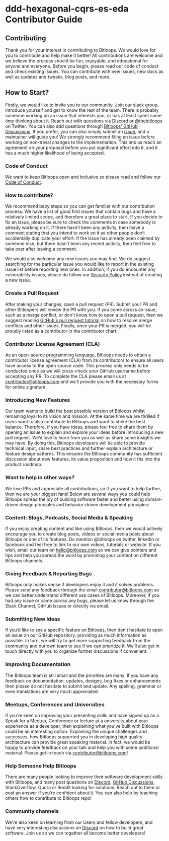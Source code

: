 # ddd-hexagonal-cqrs-es-eda Contributor Guide

## Contributing
Thank you for your interest in contributing to Bitloops. We would love for you to contribute and help make it better! All contributions are welcome and we believe the process should be fun, enjoyable, and educational for anyone and everyone. 
Before you begin, please read our code of conduct and check existing issues. You can contribute with new issues, new docs as well as updates and tweaks, blog posts, and more.
 
## How to Start?
Firstly, we would like to invite you to our community. Join our slack group, introduce yourself and get to know the rest of the team. There is probably someone working on an issue that interests you, or has at least spent some time thinking about it. 
Reach out with questions via [Discord](https://discord.gg/cQcnRJQ256) or [@thebitloops](https://twitter.com/thebitloops) on Twitter. You can also add questions through [Bitloops' GitHub Discussions](https://github.com/bitloops/bitloops-language/discussions). If you prefer, you can also simply submit an [issue](https://github.com/bitloops/bitloops-language/issues), and a maintainer will guide you!
We strongly recommend filing an issue before working on non-trivial changes to the implementation. This lets us reach an agreement on your proposal before you put significant effort into it, and it has a much higher likelihood of being accepted.
 
### Code of Conduct
We want to keep Bitloops open and inclusive so please read and follow our [Code of Conduct](https://github.com/bitloops/bitloops-language/blob/main/CODE_OF_CONDUCT.md).
 
### How to contribute?
We recommend baby steps so you can get familiar with our contribution process. We have a list of good first issues that contain bugs and have a relatively limited scope, and therefore a great place to start. 
If you decide to fix an issue, please be sure to check the comments in case somebody is already working on it. If there hasn’t been any activity, then leave a comment stating that you intend to work on it so other people don’t accidentally duplicate your effort.
If the issue has already been claimed by someone else, but there hasn’t been any recent activity, then feel free to take over after leaving a comment. 

We would also welcome any new issues you may find. We do suggest searching for the particular issue you would like to report in the existing issue list before reporting new ones. In addition, if you do encounter any vulnerability issues, please do follow our [Security Policy](https://github.com/bitloops/bitloops-language/blob/main/.github/SECURITY) instead of creating a new issue. 
 
### Create a Pull Request
After making your changes, open a pull request (PR). Submit your PR and other Bitloopers will review the PR with you. 
If you come across an issue, such as a merge conflict, or don't know how to open a pull request, then we suggest reading [GitHub's pull request tutorial](https://docs.github.com/en/pull-requests/collaborating-with-pull-requests) on how to resolve merge conflicts and other issues. Finally, once your PR is merged, you will be proudly listed as a contributor in the contributor chart.
 
### Contributor License Agreement (CLA)
As an open-source programming language, Bitloops needs to obtain a contributor license agreement (CLA) from its contributors to ensure all users have access to the open source code. This process only needs to be conducted once as we will cross-check your GitHub username before accepting any PR. To complete the CLA please email us at contributor@bitloops.com and we’ll provide you with the necessary forms for online signature.  
 
### Introducing New Features
Our team wants to build the best possible version of Bitloops whilst remaining loyal to its vision and mission. At the same time we are thrilled if users want to also contribute to Bitloops and want to strike the best balance. 
Therefore, if you have ideas, please feel free to share them by opening an issue to explain and explore your ideas before introducing a new pull request. We’d love to learn from you as well as share some insights we may have. 
By doing this, Bitloops developers will be able to provide technical input, share best practices and further explain architecture or feature design patterns. This ensures the Bitloops community has sufficient discussion about new features, its value proposition and how it fits into the product roadmap. 
 
 
### Want to help in other ways?
We love PRs and appreciate all contributions, so if you want to help further, then we are your biggest fans! Below are several ways you could help Bitloops spread the joy of building software faster and better using domain-driven design principles and behavior-driven development principles:

### Content: Blogs, Podcasts, Social Media & Speaking
If you enjoy creating content and like using Bitloops, then we would actively encourage you to create blog posts, videos or social media posts about Bitloops or one of its features. Do mention @bitloops on twitter, linkedin or facebook and feel free to link to our own videos, tutorials or website. 
If you wish, email our team on hello@bitloops.com so we can give pointers and tips and help you spread the word by promoting your content on different Bitloops channels. 
 
### Giving Feedback & Reporting Bugs
Bitloops only makes sense if developers enjoy it and it solves problems. Please send any feedback through the email contributor@bitloops.com so we can better understand different use cases of Bitloops. Moreover, if you had any issue or came across any bugs, please let us know through the Slack Channel, GitHub issues or directly via email. 

### Submitting New Ideas
If you’d like to see a specific feature on Bitloops, then don’t hesitate to open an issue on our GitHub repository, providing as much information as possible. In turn, we will try to get more supporting feedback from the community and our own team to see if we can prioritize it. We’ll also get in touch directly with you to organize further discussions if convenient. 

### Improving Documentation
The Bitloops team is still small and the priorities are many. If you have any feedback on documentation, updates, designs, bug fixes or enhancements then please do not hesitate to submit and update. Any spelling, grammar or even translations are very much appreciated. 

### Meetups, Conferences and Universities
If you’re keen on improving your presenting skills and have signed up as a Speak for a Meetup, Conference or lecture at a university about your experience as a developer, then explaining what you’ve built with Bitloops could be an interesting option. Explaining the unique challenges and successes, how Bitloops supported you in developing high quality architecture can provide great speaking material. 
In fact, we would be happy to provide feedback on your talk and help you with some additional material. Please get in touch via contributor@bitloops.com!

### Help Someone Help Bitloops
There are many people looking to improve their software development skills with Bitloops, and many post questions on [Discord](https://discord.gg/cQcnRJQ256), [GitHub Discussions](https://github.com/bitloops/bitloops-language/discussions), StackOverflow, Quora or Reddit looking for solutions. Reach out to them or post an answer if you’re confident about it. You can also help by teaching others how to contribute to Bitloops repo!
 
### Community channels
We're also keen on learning from our Users and fellow developers, and have very interesting discussions on [Discord](https://discord.gg/cQcnRJQ256) on how to build great software. Join us so we can together all become better developers!
 
